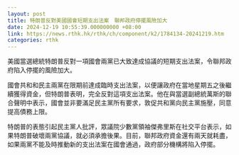 ```yaml
---
layout: post
title: 特朗普反對美國國會短期支出法案　聯邦政府停擺風險加大
date: 2024-12-19 10:55:39.000000000 +08:00
link: https://news.rthk.hk/rthk/ch/component/k2/1784134-20241219.htm
categories: rthk
---
```


美國當選總統特朗普反對一項國會兩黨已大致達成協議的短期支出法案，令聯邦政府陷入停擺的風險加大。

國會共和和民主兩黨在限期前達成臨時支出法案，以便讓政府在當地星期五之後繼續獲得資金，但特朗普表明，完全反對這項支出法案。他在與當選副總統萬斯的聯合聲明中表示，國會並非要滿足民主黨所有要求，敦促共和黨向民主黨施壓，同意提高債務上限。

特朗普的表態引起民主黨人批評，眾議院少數黨領袖傑弗里斯在社交平台表示，如果特朗普破壞兩黨協議，就必須承擔後果。目前，聯邦政府資金還有兩天就耗盡，如果兩黨不能及時推動新的支出法案在國會通過，政府部分機構將陷入停擺。
